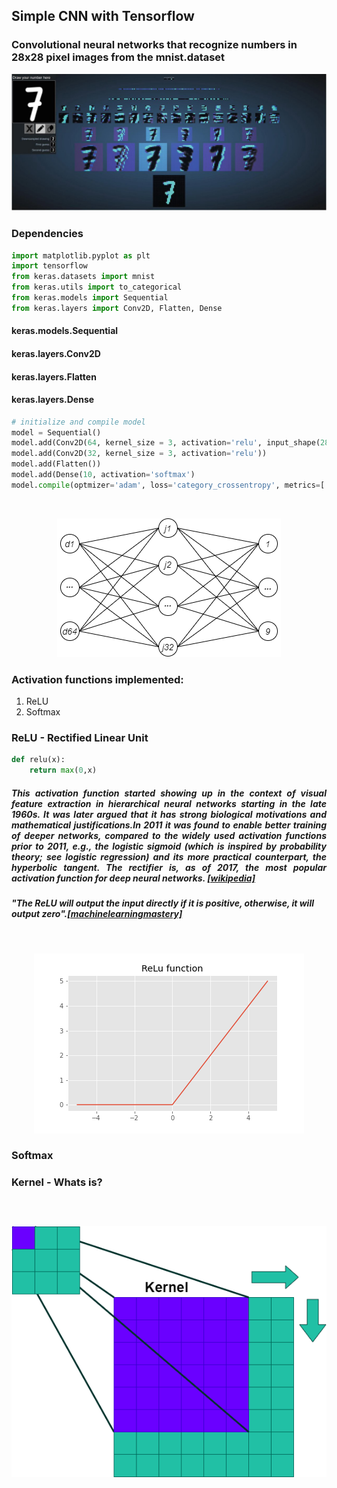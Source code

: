 <h2><b>Simple CNN with Tensorflow</b></h2>
<h3>Convolutional neural networks that recognize numbers in 28x28 pixel images from the mnist.dataset</h3></h2>
<p align='center'><img src ="images/cnn convolution.jpeg"></p>
<h3>Dependencies</h3>

```python
import matplotlib.pyplot as plt
import tensorflow
from keras.datasets import mnist
from keras.utils import to_categorical
from keras.models import Sequential
from keras.layers import Conv2D, Flatten, Dense
```
<h4>keras.models.Sequential</h4>
<h4>keras.layers.Conv2D</h4>
<h4>keras.layers.Flatten</h4>
<h4>keras.layers.Dense</h4>

```python
# initialize and compile model
model = Sequential()
model.add(Conv2D(64, kernel_size = 3, activation='relu', input_shape(28,28,1)))
model.add(Conv2D(32, kernel_size = 3, activation='relu'))
model.add(Flatten())
model.add(Dense(10, activation='softmax')
model.compile(optmizer='adam', loss='category_crossentropy', metrics=['accuracy'])
```
</br>

<p align='center'><img src = "images/0001.png"></p>


<h3>Activation functions implemented:</h3>
<ol>
      <li>ReLU</li>
      <li>Softmax</li>
</ol>

<h3>ReLU - Rectified Linear Unit</h3>

```python
def relu(x):
    return max(0,x)
```

<h5><p align='Justify'>This activation function started showing up in the context of visual feature extraction in hierarchical neural networks starting in the late 1960s. It was later argued that it has strong biological motivations and mathematical justifications.In 2011 it was found to enable better training of deeper networks, compared to the widely used activation functions prior to 2011, e.g., the logistic sigmoid (which is inspired by probability theory; see logistic regression) and its more practical counterpart, the hyperbolic tangent. The rectifier is, as of 2017, the most popular activation function for deep neural networks. <a href="https://en.wikipedia.org/wiki/Rectifier_(neural_networks)" target ="_blank">[wikipedia]</a></p></h5>
<h5><i>"The ReLU will output the input directly if it is positive, otherwise, it will output zero"</i>.<a href="https://machinelearningmastery.com/rectified-linear-activation-function-for-deep-learning-neural-networks/#:~:text=The%20rectified%20linear%20activation%20function,otherwise%2C%20it%20will%20output%20zero.">[machinelearningmastery]</a></h5>

</br>

<p align='center'><img src = "images/ReLu Function.png"></p>

<h3>Softmax</h3>
<h3>Kernel - Whats is?<h3>
</br>
<p align='center'><img src = "images/Kernel.png"></p>
